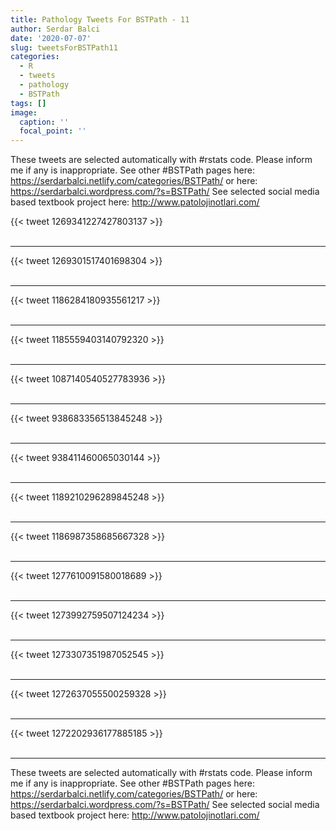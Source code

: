 ```yaml
---
title: Pathology Tweets For BSTPath - 11
author: Serdar Balci
date: '2020-07-07'
slug: tweetsForBSTPath11
categories:
  - R
  - tweets
  - pathology
  - BSTPath
tags: []
image:
  caption: ''
  focal_point: ''
---
```



These tweets are selected automatically with #rstats code. Please inform me if any is inappropriate.
See other #BSTPath pages here: https://serdarbalci.netlify.com/categories/BSTPath/  or here: https://serdarbalci.wordpress.com/?s=BSTPath/ 
See selected social media based textbook project here: http://www.patolojinotlari.com/

{{< tweet 1269341227427803137 >}}
<br>
<br>
<hr>
{{< tweet 1269301517401698304 >}}
<br>
<br>
<hr>
{{< tweet 1186284180935561217 >}}
<br>
<br>
<hr>
{{< tweet 1185559403140792320 >}}
<br>
<br>
<hr>
{{< tweet 1087140540527783936 >}}
<br>
<br>
<hr>
{{< tweet 938683356513845248 >}}
<br>
<br>
<hr>
{{< tweet 938411460065030144 >}}
<br>
<br>
<hr>
{{< tweet 1189210296289845248 >}}
<br>
<br>
<hr>
{{< tweet 1186987358685667328 >}}
<br>
<br>
<hr>
{{< tweet 1277610091580018689 >}}
<br>
<br>
<hr>
{{< tweet 1273992759507124234 >}}
<br>
<br>
<hr>
{{< tweet 1273307351987052545 >}}
<br>
<br>
<hr>
{{< tweet 1272637055500259328 >}}
<br>
<br>
<hr>
{{< tweet 1272202936177885185 >}}
<br>
<br>
<hr>


These tweets are selected automatically with #rstats code. Please inform me if any is inappropriate.
See other #BSTPath pages here: https://serdarbalci.netlify.com/categories/BSTPath/  or here: https://serdarbalci.wordpress.com/?s=BSTPath/ 
See selected social media based textbook project here: http://www.patolojinotlari.com/
